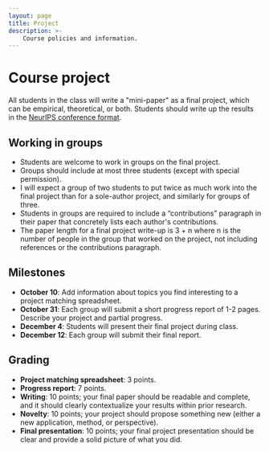 ```yaml
---
layout: page
title: Project
description: >-
    Course policies and information.
---
```


# Course project

All students in the class will write a "mini-paper" as a final project, which can be empirical, theoretical, or both. Students should write up the results in the [NeurIPS conference format](https://media.neurips.cc/Conferences/NeurIPS2025/Styles.zip).

## Working in groups
- Students are welcome to work in groups on the final project.
- Groups should include at most three students (except with special permission).
- I will expect a group of two students to put twice as much work into the final project than for a sole-author project, and similarly for groups of three.
- Students in groups are required to include a “contributions” paragraph in their paper that concretely lists each author's contributions.
- The paper length for a final project write-up is 3 + n where n is the number of people in the group that worked on the project, not including references or the contributions paragraph.

## Milestones
- **October 10**: Add information about topics you find interesting to a project matching spreadsheet.
- **October 31**: Each group will submit a short progress report of 1-2 pages. Describe your project and partial progress.
- **December 4**: Students will present their final project during class.
- **December 12**: Each group will submit their final report.

## Grading
- **Project matching spreadsheet**: 3 points.
- **Progress report**: 7 points.
- **Writing**: 10 points; your final paper should be readable and complete, and it should clearly contextualize your results within prior research.
- **Novelty**: 10 points; your project should propose something new (either a new application, method, or perspective).
- **Final presentation**: 10 points; your final project presentation should be clear and provide a solid picture of what you did.